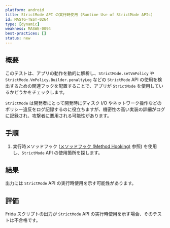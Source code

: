```yaml
---
platform: android
title: StrictMode API の実行時使用 (Runtime Use of StrictMode APIs)
id: MASTG-TEST-0264
type: [dynamic]
weakness: MASWE-0094
best-practices: []
status: new
---
```


## 概要

このテストは、アプリの動作を動的に解析し、`StrictMode.setVmPolicy` や `StrictMode.VmPolicy.Builder.penaltyLog` などの `StrictMode` API の使用を検出するための関連フックを配置することで、アプリが `StrictMode` を使用しているかどうかをチェックします。

`StrictMode` は開発者にとって開発時にディスク I/O やネットワーク操作などのポリシー違反をログ記録するのに役立ちますが、機密性の高い実装の詳細がログに記録され、攻撃者に悪用される可能性があります。

## 手順

1. 実行時メソッドフック ([メソッドフック (Method Hooking)](techniques/android/MASTG-TECH-0043.md) 参照) を使用し、`StrictMode` API の使用箇所を探します。

## 結果

出力には `StrictMode` API の実行時使用を示す可能性があります。

## 評価

Frida スクリプトの出力が `StrictMode` API の実行時使用を示す場合、そのテストは不合格です。
